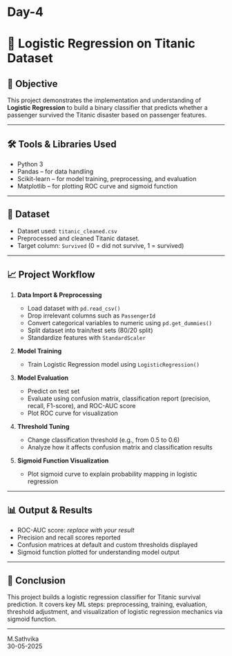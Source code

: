 # Day-4  
# 🚀 Logistic Regression on Titanic Dataset

## 📌 Objective
This project demonstrates the implementation and understanding of **Logistic Regression** to build a binary classifier that predicts whether a passenger survived the Titanic disaster based on passenger features.

---

## 🛠️ Tools & Libraries Used
- Python 3  
- Pandas – for data handling  
- Scikit-learn – for model training, preprocessing, and evaluation  
- Matplotlib – for plotting ROC curve and sigmoid function  

---

## 📂 Dataset
- Dataset used: `titanic_cleaned.csv`  
- Preprocessed and cleaned Titanic dataset.  
- Target column: `Survived` (0 = did not survive, 1 = survived)  

---

## 📈 Project Workflow

1. **Data Import & Preprocessing**  
   - Load dataset with `pd.read_csv()`  
   - Drop irrelevant columns such as `PassengerId`  
   - Convert categorical variables to numeric using `pd.get_dummies()`  
   - Split dataset into train/test sets (80/20 split)  
   - Standardize features with `StandardScaler`  

2. **Model Training**  
   - Train Logistic Regression model using `LogisticRegression()`  

3. **Model Evaluation**  
   - Predict on test set  
   - Evaluate using confusion matrix, classification report (precision, recall, F1-score), and ROC-AUC score  
   - Plot ROC curve for visualization  

4. **Threshold Tuning**  
   - Change classification threshold (e.g., from 0.5 to 0.6)  
   - Analyze how it affects confusion matrix and classification results  

5. **Sigmoid Function Visualization**  
   - Plot sigmoid curve to explain probability mapping in logistic regression  

---

## 📊 Output & Results
- ROC-AUC score: *replace with your result*  
- Precision and recall scores reported  
- Confusion matrices at default and custom thresholds displayed  
- Sigmoid function plotted for understanding model output  

---

## 📌 Conclusion
This project builds a logistic regression classifier for Titanic survival prediction. It covers key ML steps: preprocessing, training, evaluation, threshold adjustment, and visualization of logistic regression mechanics via sigmoid function.

---

M.Sathvika  
30-05-2025
